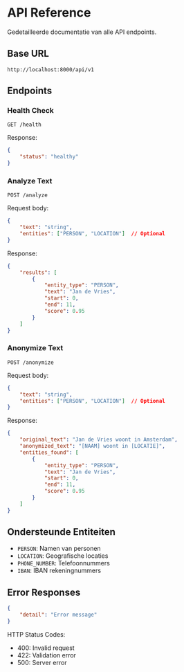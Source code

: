 # API Reference

Gedetailleerde documentatie van alle API endpoints.

## Base URL

```
http://localhost:8000/api/v1
```

## Endpoints

### Health Check

```http
GET /health
```

Response:
```json
{
    "status": "healthy"
}
```

### Analyze Text

```http
POST /analyze
```

Request body:
```json
{
    "text": "string",
    "entities": ["PERSON", "LOCATION"]  // Optional
}
```

Response:
```json
{
    "results": [
        {
            "entity_type": "PERSON",
            "text": "Jan de Vries",
            "start": 0,
            "end": 11,
            "score": 0.95
        }
    ]
}
```

### Anonymize Text

```http
POST /anonymize
```

Request body:
```json
{
    "text": "string",
    "entities": ["PERSON", "LOCATION"]  // Optional
}
```

Response:
```json
{
    "original_text": "Jan de Vries woont in Amsterdam",
    "anonymized_text": "[NAAM] woont in [LOCATIE]",
    "entities_found": [
        {
            "entity_type": "PERSON",
            "text": "Jan de Vries",
            "start": 0,
            "end": 11,
            "score": 0.95
        }
    ]
}
```

## Ondersteunde Entiteiten

- `PERSON`: Namen van personen
- `LOCATION`: Geografische locaties
- `PHONE_NUMBER`: Telefoonnummers
- `IBAN`: IBAN rekeningnummers

## Error Responses

```json
{
    "detail": "Error message"
}
```

HTTP Status Codes:
- 400: Invalid request
- 422: Validation error
- 500: Server error 